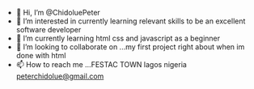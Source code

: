 - 👋 Hi, I’m @ChidoluePeter
- 👀 I’m interested in currently learning relevant skills to be an excellent software developer 
- 🌱 I’m currently learning html css and javascript as a beginner
- 💞️ I’m looking to collaborate on ...my first project right about when im done with html
- 📫 How to reach me ...FESTAC TOWN lagos nigeria peterchidolue@gmail.com

<!---
ChidoluePeter/ChidoluePeter is a ✨ special ✨ repository because its `README.md` (this file) appears on your GitHub profile.
You can click the Preview link to take a look at your changes.
--->
